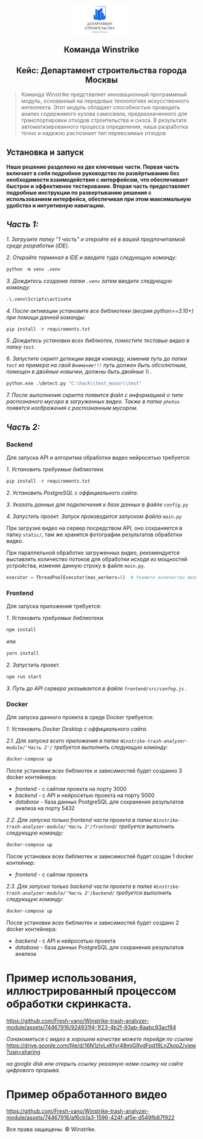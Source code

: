 
<p align="center">
    <img src="./logo.jpg" alt="Логотип проекта" width="150" style="display: inline-block; vertical-align: middle; margin-right: 10px;"/>  <br/>
     <H2 align="center">Команда Winstrike</H2> 
    <H2 align="center">Кейс: Департамент строительства города Москвы</H2> 
</p>

> Команда Winstrike  представляет инновационный программный модуль, основанный на передовых технологиях искусственного интеллекта. Этот модуль обладает способностью проводить анализ содержимого кузова самосвала, предназначенного для транспортировки отходов строительства и сноса. В результате автоматизированного процесса определения, наша разработка точно и надежно распознает тип перевозимых отходов


## Установка и запуск

**Наше решение разделено на две ключевые части. Первая часть включает в себя подробное руководство по развёртыванию без необходимости взаимодействия с интерфейсом, что обеспечивает быстрое и эффективное тестирование. Вторая часть предоставляет подробные инструкции по развертыванию решения с использованием интерфейса, обеспечивая при этом максимальную удобство и интуитивную навигацию.**

***Часть 1:***
----------

*1. Загрузите папку "1 часть" и откройте её в вашей предпочитаемой среде разработки (IDE).* 

*2. Откройте терминал в IDE и введите туда следующую команду:* 

```python
python -m venv .venv
```
*3. Дождитесь создание папки `.venv` затем введите следующую команду:*

```python
.\.venv\Scripts\activate
```
*4. После активации установите все библиотеки (весрия python==3.10+) при помощи данной команды:*

```python
pip install -r requirements.txt
```
*5. Дождитесь установки всех библиотек, поместите тестовые видео в папку `test`.*

*6. Запустите скрипт детекции введя команду, изменив путь до папки `test` из примера на свой ```Внимание!!!``` путь должен быть обсолютным, помещен в двойные ковычки, должны быть двойные \\\\ .*

```python
python.exe .\detect.py "C:\hack\\test_musor\\test"
```
*7. После выполнения скрипта появится файл с информацией о типе распознаного мусора в загруженных видео. Также в папке `photos` появятся изображения с распознанным мусором.*

***Часть 2:***
----------

### Backend
Для запуска API и алгоритма обработки видео нейросетью требуется:

*1. Установить требуемые библиотеки.*

```python
pip install -r requirements.txt
```

*2. Установить PostgreSQL с оффициального сайта.*

*3. Указать данные для подключения к базе данных в файле `config.py`*

*4. Запустить проект. Запуск производится запуском файла `main.py`* 

При загрузке видео на сервер посредством API, оно сохраняется в папку `static/`, там же хранятся фотографии результатов обработки видео.

При параллельной обработке загруженных видео, рекомендуется выставлять количество потоков для обработки исходя из мощностей устройства, изменяя данную строку в файле `main.py`.
```python
executor = ThreadPoolExecutor(max_workers=5)  # Укажите количество желаемых потоков для обработки видео
```

### Frontend
Для запуска приложения требуется:

*1. Установить требуемые библиотеки.*

```cmd
npm install
```

или

```cmd
yarn install
```

*2. Запустить проект.* 

```cmd
npm run start
```
*3. Путь до API сервера указывается в файле `frontend/src/confog.js` .*

### Docker
Для запуска данного проекта в среде Docker требуется:

*1. Установить Docker Desktop с оффициального сайта.*

*2.1. Для запуска всего приложения в папке `Winstrike-trash-analyzer-module/'Часть 2'/` требуется выполнить следующую команду:*

```cmd
docker-compose up
```

После установки всех библиотек и зависимостей будет созданно 3 docker контейнера:
- _frontend_ - с сайтом проекта на порту 3000
- _backend_ - с API и нейросетью проекта на порту 5000
- _database_ - база данных PostgreSQL для сохранения результатов анализа на порту 5432

*2.2. Для запуска только frontend части проекта в папке `Winstrike-trash-analyzer-module/'Часть 2'/frontend/` требуется выполнить следующую команду:*

```cmd
docker-compose up
```

После установки всех библиотек и зависимостей будет создан 1 docker контейнер:
- _frontend_ - с сайтом проекта

*2.3. Для запуска только backend части проекта в папке `Winstrike-trash-analyzer-module/'Часть 2'/backend/` требуется выполнить следующую команду:*

```cmd
docker-compose up
```

После установки всех библиотек и зависимостей будет создано 2 docker контейнера:
- _backend_ - с API и нейросетью проекта
- _database_ - база данных PostgreSQL для сохранения результатов анализа

# Пример использования, иллюстрированный процессом обработки скринкаста.

https://github.com/Fresh-vano/Winstrike-trash-analyzer-module/assets/74467916/924931f4-1f23-4b2f-93ab-8aabc93acf84


*Ознакомиться с видео в хорошем качестве можете перейдя по ссылке* https://drive.google.com/file/d/16N1zIyLxKfyr48mjGRydFpd19LnZkopZ/view?usp=sharing

*на google disk или открыть ссылку указаную нами ссылку на сайте цифрового прорыва.*

# Пример обработанного видео

https://github.com/Fresh-vano/Winstrike-trash-analyzer-module/assets/74467916/af6cb1a3-1596-424f-af5e-d549fb87f922




Все права защищены. &copy; Winstrike.
